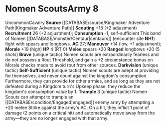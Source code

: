 ﻿---
ac: '27'
hp: '4'
id: '15'
level: '8'
name: Nomen Scouts
rarity: Uncommon
source: '[[DATABASE/source/Kingmaker Adventure Path|Kingmaker Adventure Path]]'
trait:
- '[[DATABASE/trait/Cavalry|Cavalry]]'
- '[[DATABASE/trait/Uncommon|Uncommon]]'
type: Warfare Army

---
# Nomen Scouts<span class="item-type">Army 8</span>

<span class="trait-uncommon item-trait">Uncommon</span><span class="item-trait">Cavalry</span>
**Source** [[DATABASE/source/Kingmaker Adventure Path|Kingmaker Adventure Path]]
**Scouting** +18 (+2 adjustment)
**Recruitment** 26 (+2 adjustment); **Consumption** -1, self-sufficient
This band of Nomen [[DATABASE/monster/Centaur|centaurs]] (encounter site **NH1**) fight with spears and longbows.
**AC** 27; **Maneuver** +14 (low, +1 adjustment); **Morale** +19 (high)
**HP** 4 (RT 0)
**Melee** spears +20
**Ranged** longbows +20 (5 shots)
**Brave** (unique tactic) Nomen scouts are extraordinarily fearless and do not possess a Rout Threshold, and gain a +2 circumstance bonus on Morale checks made to avoid rout from other sources.
 **Darkvision** (unique tactic)
 **Self-Sufficient** (unique tactic) Nomen scouts are adept at providing for themselves, and never count against the kingdom's consumption. Furthermore, they can provide for other armies, and as long as they are not defeated during a Kingdom turn's Upkeep phase, they reduce the kingdom's consumption value by 1.
 **Trample** <span class="action-icon">3</span> (unique tactic) Nomen Scouts can attempt to trample an [[DATABASE/condition/Engaged|engaged]] enemy army by attempting a +20 melee Strike against the army's AC. On a hit, they inflict 1 point of damage (2 points on a critical hit) and automatically move away from the army—they are no longer engaged with that army.